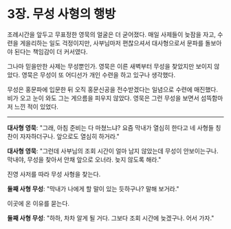 # 3장. 무성 사형의 행방

조례시간을 앞두고 무표정한 영묵의 얼굴은 더 굳어졌다. 매일 사제들이 늦잠을 자고, 수련을 게을리하는 일도 걱정이지만, 사부님마저 편찮으셔서 대사형으로서 문파를 돌보아야 된다는 책임감이 더 커서였다.

그나마 믿을만한 사제는 무성뿐인가. 영묵은 이른 새벽부터 무성을 찾았지만 보이지 않았다. 영묵은 무성이 또 어디선가 개인 수련을 하고 있구나 생각했다.

무성은 홍문파에 입문한 뒤 오직 홍문신공을 전수받겠다는 일념으로 수련에 매진했다. 비가 오고 눈이 와도 그는 게으름을 피우지 않았다. 영묵은 그런 무성을 보면서 섬뜩함마저 느낀 적이 있었다.

---

**대사형 영묵**: "그래, 아침 준비는 다 마쳤느냐? 요즘 막내가 열심히 한다고 네 사형들 칭찬이 자자하더구나. 앞으로도 열심히 하거라."

**대사형 영묵**: "그런데 사부님의 조회 시간이 얼마 남지 않았는데 무성이 안보이는구나. 막내야, 무성을 찾아서 안채 앞으로 오너라. 늦지 않도록 해라."

진영 사저를 따라 무성 사형을 찾는다.

**둘째 사형 무성**: "막내가 나에게 할 말이 있는 듯하구나? 말해 보거라."

이곳에 온 이유를 묻는다.

**둘째 사형 무성**: "하하, 차차 알게 될 거다. 그보다 조회 시간에 늦겠구나. 어서 가자."
